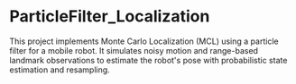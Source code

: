 # ParticleFilter_Localization
This project implements Monte Carlo Localization (MCL) using a particle filter for a mobile robot. It simulates noisy motion and range-based landmark observations to estimate the robot's pose with probabilistic state estimation and resampling.
